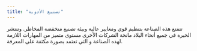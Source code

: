 ```yaml
---
title: "تصنيع الأدوية"
---
```

تتمتع هذه الصناعة بتنظيم قوي ومعايير عالية وبيئة تصنيع منخفضة المخاطر. وتنتشر الخبرة في جميع أنحاء البلاد مانحة الشركات الأخرى مستوى متميز من المهارات اللازمة لهذه الصناعة و التي تعتمد بصورة مكثفة على المعرفة.
